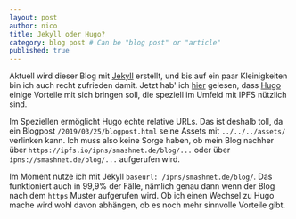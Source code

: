 ```yaml
---
layout: post
author: nico
title: Jekyll oder Hugo?
category: blog post # Can be "blog post" or "article"
published: true
---
```


Aktuell wird dieser Blog mit [Jekyll](https://jekyllrb.com/) erstellt, und bis auf ein paar Kleinigkeiten bin ich auch recht zufrieden damit. Jetzt hab' ich [hier](http://withblue.ink/2019/03/20/hugo-and-ipfs-how-this-blog-works-and-scales.html) gelesen, dass [Hugo](https://gohugo.io/) einige Vorteile mit sich bringen soll, die speziell im Umfeld mit IPFS nützlich sind.

Im Speziellen ermöglicht Hugo echte relative URLs. Das ist deshalb toll, da ein Blogpost `/2019/03/25/blogpost.html` seine Assets mit `../../../assets/` verlinken kann. Ich muss also keine Sorge haben, ob mein Blog nachher über `https://ipfs.io/ipns/smashnet.de/blog/...` oder über `ipns://smashnet.de/blog/...` aufgerufen wird.

Im Moment nutze ich mit Jekyll `baseurl: /ipns/smashnet.de/blog/`. Das funktioniert auch in 99,9% der Fälle, nämlich genau dann wenn der Blog nach dem `https` Muster aufgerufen wird. Ob ich einen Wechsel zu Hugo mache wird wohl davon abhängen, ob es noch mehr sinnvolle Vorteile gibt.
